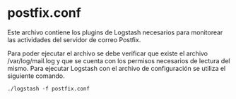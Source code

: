 
# postfix.conf

Este archivo contiene los plugins de Logstash necesarios para monitorear las actividades del servidor de correo Postfix.

Para poder ejecutar el archivo se debe verificar que existe el archivo /var/log/mail.log y que se cuenta con los permisos necesarios de lectura del mismo.
Para ejecutar Logstash con el archivo de configuración se utiliza el siguiente comando.


```
./logstash -f postfix.conf
```